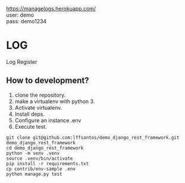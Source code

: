https://managelogs.herokuapp.com/  
user: demo  
pass: demo1234  

# LOG

Log Register


## How to development?

1. clone the repository.
2. make a virtualenv with python 3.
3. Activate virtualenv.
4. Install deps.
5. Configure an instance .env
6. Execute test.

```console
git clone git@github.com:lffsantos/demo_django_rest_framework.git demo_django_rest_framework
cd demo_django_rest_framework
python -m venv .venv
source .venv/bin/activate
pip install -r requirements.txt
cp contrib/env-sample .env
python manage.py test
```
